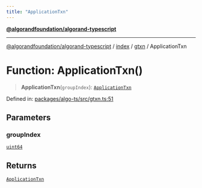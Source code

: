 ```yaml
---
title: "ApplicationTxn"
---
```


[**@algorandfoundation/algorand-typescript**](../../../../README.md)

***

[@algorandfoundation/algorand-typescript](../../../../README.md) / [index](../../../README.md) / [gtxn](../README.md) / ApplicationTxn

# Function: ApplicationTxn()

> **ApplicationTxn**(`groupIndex`): [`ApplicationTxn`](../interfaces/ApplicationTxn.md)

Defined in: [packages/algo-ts/src/gtxn.ts:51](https://github.com/algorandfoundation/puya-ts/blob/main/packages/algo-ts/src/gtxn.ts#L51)

## Parameters

### groupIndex

[`uint64`](../../../type-aliases/uint64.md)

## Returns

[`ApplicationTxn`](../interfaces/ApplicationTxn.md)
